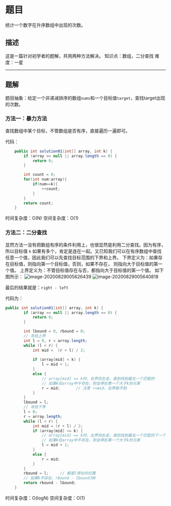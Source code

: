 # 题目

统计一个数字在升序数组中出现的次数。

## 描述

这是一篇针对初学者的题解，共用两种方法解决。
知识点：数组，二分查找
难度：一星

------

## 题解

题目抽象：给定一个非递减排序的数组`nums`和一个目标值`target`，查找target出现的次数。

### 方法一：暴力方法

查找数组中某个目标，不管数组是否有序，直接遍历一遍即可。

代码：

```java
	public int solution01(int[] array, int k) {
        if (array == null || array.length == 0) {
            return 0;
        }

        int count = 0;
        for(int num:array){
            if(num==k){
                ++count;
            }
        }
        return count;
    }
```

时间复杂度：O(N)
空间复杂度：O(1)

### 方法二：二分查找

显然方法一没有把数组有序的条件利用上，也很显然是利用二分查找。因为有序，所以目标值 `k` 如果有多个，肯定是连在一起。又已知我们可以在有序数组中查找任意一个值，因此我们可以先查找目标范围的下界和上界。
下界定义为：如果存在目标值，则指向第一个目标值，否则，如果不存在， 则指向大于目标值的第一个值。
上界定义为：不管目标值存在与否，都指向大于目标值的第一个值。
如下图所示：
![image-20200829005626439](https://gitee.com/zero049/MyNoteImages/raw/master/image-20200829005626439.png)
![image-20200829005640818](https://gitee.com/zero049/MyNoteImages/raw/master/image-20200829005640818.png)

最后的结果就是：`right - left`

代码为：

```java
public int solution01(int[] array, int k) {
        if (array == null || array.length == 0) {
            return 0;
        }

        int lbound = 0, rbound = 0;
        // 寻找上界
        int l = 0, r = array.length;
        while (l < r) {
            int mid =  (r + l) / 2;
            
            if (array[mid] < k) {
                l = mid + 1;
            }
            else {
                // array[mid] == k时，右界向左走，直到找到最左一个匹配的
                // 如果k在array中不存在，则会停在第一个大于k的元素
                r = mid;       // 注意 r=mid，右界取不到
            }
        }
        lbound = l;
        // 寻找下界
        l = 0;
        r = array.length;
        while (l < r) {
            int mid = (r + l) / 2;
            if (array[mid] <= k) {
                // array[mid] == k时，左界向右走，直到找到最右一个匹配的下一个
                // 如果k在array中不存在，则会停在第一个大于k的元素
                l = mid + 1;
            }
            else {
                r = mid;
            }
        }
        rbound = l;     // 都是l停在的位置
        // 如果k不存在，rbound - lbound为0
        return rbound - lbound;
    }
```

时间复杂度：O(logN)
空间复杂度：O(1)